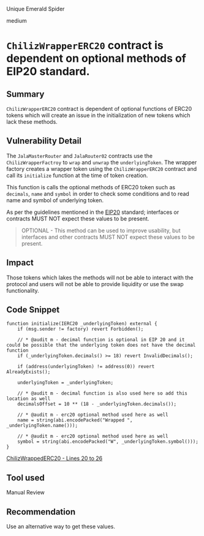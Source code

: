 Unique Emerald Spider

medium

# `ChilizWrapperERC20` contract is dependent on optional methods of EIP20 standard.

## Summary

`ChilizWrapperERC20` contract is dependent of optional functions of ERC20 tokens which will create an issue in the initialization of new tokens which lack these methods.

## Vulnerability Detail

The `JalaMasterRouter` and `JalaRouter02` contracts use the `ChilizWrapperFactroy` to `wrap` and `unwrap` the `underlyingToken`. The wrapper factory creates a wrapper token using the `ChilizWrapperERC20` contract and call its `initialize` function at the time of token creation.

This function is calls the optional methods of ERC20 token such as `decimals`, `name` and `symbol` in order to check some conditions and to read name and symbol of underlying token.

As per the guidelines mentioned in the [EIP20](https://eips.ethereum.org/EIPS/eip-20) standard; interfaces or contracts MUST NOT expect these values to be present.

> OPTIONAL - This method can be used to improve usability, but interfaces and other contracts MUST NOT expect these values to be present.

## Impact

Those tokens which lakes the methods will not be able to interact with the protocol and users will not be able to provide liquidity or use the swap functionality.

## Code Snippet

```solidity
function initialize(IERC20 _underlyingToken) external {
    if (msg.sender != factory) revert Forbidden();
    
    // * @audit m - decimal function is optional in EIP 20 and it could be possible that the underlying token does not have the decimal function
    if (_underlyingToken.decimals() >= 18) revert InvalidDecimals();

    if (address(underlyingToken) != address(0)) revert AlreadyExists();

    underlyingToken = _underlyingToken;
    
    // * @audit m - decimal function is also used here so add this location as well
    decimalsOffset = 10 ** (18 - _underlyingToken.decimals());

    // * @audit m - erc20 optional method used here as well
    name = string(abi.encodePacked("Wrapped ", _underlyingToken.name()));

    // * @audit m - erc20 optional method used here as well
    symbol = string(abi.encodePacked("W", _underlyingToken.symbol()));
}
```

[ChilizWrappedERC20 - Lines 20 to 26](https://github.com/sherlock-audit/2024-02-jala-swap/blob/030d3ed54214754301154bce0e58ea534100a7e3/jalaswap-dex-contract/contracts/utils/ChilizWrappedERC20.sol#L20-L26)

## Tool used

Manual Review

## Recommendation

Use an alternative way to get these values.